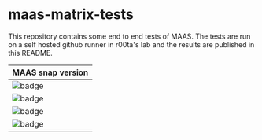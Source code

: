 # maas-matrix-tests

This repository contains some end to end tests of MAAS. 
The tests are run on a self hosted github runner in r00ta's lab and the results are published in this README.

| MAAS snap version   |
|---------------------|
| ![badge](https://img.shields.io/endpoint?url=https://raw.githubusercontent.com/r00ta/maas-matrix-tests/main/.test-results/3.2-edge.json) | 
| ![badge](https://img.shields.io/endpoint?url=https://raw.githubusercontent.com/r00ta/maas-matrix-tests/main/.test-results/3.3-edge.json) | 
| ![badge](https://img.shields.io/endpoint?url=https://raw.githubusercontent.com/r00ta/maas-matrix-tests/main/.test-results/3.4-edge.json) | 
| ![badge](https://img.shields.io/endpoint?url=https://raw.githubusercontent.com/r00ta/maas-matrix-tests/main/.test-results/latest-edge.json) | 

